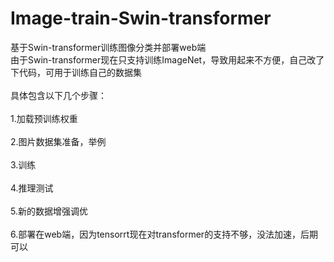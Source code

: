# Image-train-Swin-transformer
基于Swin-transformer训练图像分类并部署web端
<br>由于Swin-transformer现在只支持训练ImageNet，导致用起来不方便，自己改了下代码，可用于训练自己的数据集<br>
<br>具体包含以下几个步骤：<br>
<br>1.加载预训练权重<br>
<br>2.图片数据集准备，举例<br>
<br>3.训练<br>
<br>4.推理测试<br>
<br>5.新的数据增强调优<br>
<br>6.部署在web端，因为tensorrt现在对transformer的支持不够，没法加速，后期可以<br>
